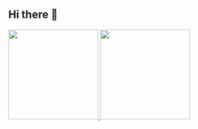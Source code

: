 ## Hi there 👋

<!--
**gustavonascimento/gustavonascimento** is a ✨ _special_ ✨ repository because its `README.md` (this file) appears on your GitHub profile.

Here are some ideas to get you started:

- 🔭 I’m currently working on ...
- 🌱 I’m currently learning ...
- 👯 I’m looking to collaborate on ...
- 🤔 I’m looking for help with ...
- 💬 Ask me about ...
- 📫 How to reach me: ...
- 😄 Pronouns: ...
- ⚡ Fun fact: ...
-->

<div>
<a href="https://github.com/gustavomna">
<img loading="lazy" height="180em" src="https://github-readme-stats.vercel.app/api/top-langs/?gustavomna&layout=compact&langs_count=7&theme=dracula"/>
<img loading="lazy" height="180em" src="https://github-readme-stats.vercel.app/api?username=gustavomna&show_icons=true&theme=dracula&include_all_commits=true&count_private=true"/>
</div>
